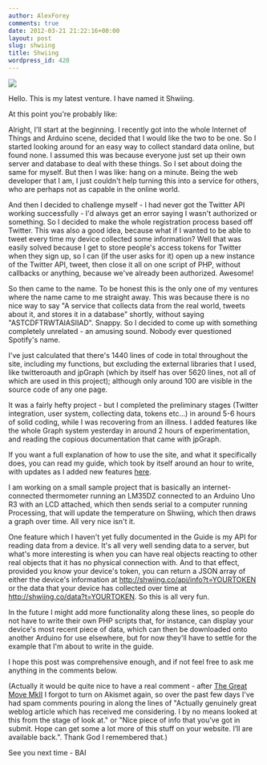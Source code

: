```yaml
---
author: AlexForey
comments: true
date: 2012-03-21 21:22:16+00:00
layout: post
slug: shwiing
title: Shwiing
wordpress_id: 420
---
```


[![](http://newfangled.me/wp-content/uploads/2012/03/rocket-2.png)](http://shwiing.co)

Hello. This is my latest venture. I have named it Shwiing.

At this point you're probably like:



Alright, I'll start at the beginning. I recently got into the whole Internet of Things and Arduino scene, decided that I would like the two to be one. So I started looking around for an easy way to collect standard data online, but found none. I assumed this was because everyone just set up their own server and database to deal with these things. So I set about doing the same for myself. But then I was like: hang on a minute. Being the web developer that I am, I just couldn't help turning this into a service for others, who are perhaps not as capable in the online world.

And then I decided to challenge myself - I had never got the Twitter API working successfully - I'd always get an error saying I wasn't authorized or something. So I decided to make the whole registration process based off Twitter. This was also a good idea, because what if I wanted to be able to tweet every time my device collected some information? Well that was easily solved because I get to store people's access tokens for Twitter when they sign up, so I can (if the user asks for it) open up a new instance of the Twitter API, tweet, then close it all on one script of PHP, without callbacks or anything, because we've already been authorized. Awesome!

So then came to the name. To be honest this is the only one of my ventures where the name came to me straight away. This was because there is no nice way to say "A service that collects data from the real world, tweets about it, and stores it in a database" shortly, without saying "ASTCDFTRWTAIASIIAD". Snappy. So I decided to come up with something completely unrelated - an amusing sound. Nobody ever questioned Spotify's name.

I've just calculated that there's 1440 lines of code in total throughout the site, including my functions, but excluding the external libraries that I used, like twitteroauth and jpGraph (which by itself has over 5620 lines, not all of which are used in this project); although only around 100 are visible in the source code of any one page.

It was a fairly hefty project - but I completed the preliminary stages (Twitter integration, user system, collecting data, tokens etc...) in around 5-6 hours of solid coding, while I was recovering from an illness. I added features like the whole Graph system yesterday in around 2 hours of experimentation, and reading the copious documentation that came with jpGraph.

If you want a full explanation of how to use the site, and what it specifically does, you can read my guide, which took by itself around an hour to write, with updates as I added new features [here](http://shwiing.co/guide).

I am working on a small sample project that is basically an internet-connected thermometer running an LM35DZ connected to an Arduino Uno R3 with an LCD attached, which then sends serial to a computer running Processing, that will update the temperature on Shwiing, which then draws a graph over time. All very nice isn't it.

One feature which I haven't yet fully documented in the Guide is my API for reading data from a device. It's all very well sending data to a server, but what's more interesting is when you can have real objects reacting to other real objects that it has no physical connection with. And to that effect, provided you know your device's token, you can return a JSON array of either the device's information at http://shwiing.co/api/info?t=YOURTOKEN or the data that your device has collected over time at http://shwiing.co/data?t=YOURTOKEN. So this is all very fun.

In the future I might add more functionality along these lines, so people do not have to write their own PHP scripts that, for instance, can display your device's most recent piece of data, which can then be downloaded onto another Arduino for use elsewhere, but for now they'll have to settle for the example that I'm about to write in the guide.

I hope this post was comprehensive enough, and if not feel free to ask me anything in the comments below.

(Actually it would be quite nice to have a real comment - after [The Great Move MkII](http://filmandstuff.co.uk/405-great-move-mkii) I forgot to turn on Akismet again, so over the past few days I've had spam comments pouring in along the lines of "Actually genuinely great weblog article which has received me considering. I by no means looked at this from the stage of look at." or "Nice piece of info that you’ve got in submit. Hope can get some a lot more of this stuff on your website. I’ll are available back.". Thank God I remembered that.)

See you next time - BAI


